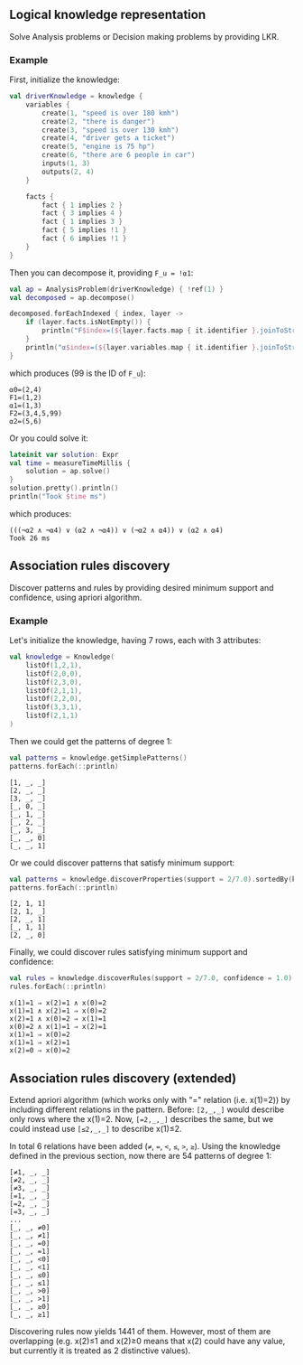 ## Logical knowledge representation
Solve Analysis problems or Decision making problems by providing LKR.

### Example
First, initialize the knowledge:
```kotlin
val driverKnowledge = knowledge {
    variables {
        create(1, "speed is over 180 kmh")
        create(2, "there is danger")
        create(3, "speed is over 130 kmh")
        create(4, "driver gets a ticket")
        create(5, "engine is 75 hp")
        create(6, "there are 6 people in car")
        inputs(1, 3)
        outputs(2, 4)
    }

    facts {
        fact { 1 implies 2 }
        fact { 3 implies 4 }
        fact { 1 implies 3 }
        fact { 5 implies !1 }
        fact { 6 implies !1 }
    }
}
```

Then you can decompose it, providing `F_u = !⍺1`:
```kotlin
val ap = AnalysisProblem(driverKnowledge) { !ref(1) }
val decomposed = ap.decompose()

decomposed.forEachIndexed { index, layer ->
    if (layer.facts.isNotEmpty()) {
        println("F$index=(${layer.facts.map { it.identifier }.joinToString(",")})")
    }
    println("⍺$index=(${layer.variables.map { it.identifier }.joinToString(",")})")
}
```
which produces (99 is the ID of `F_u`):
```
⍺0=(2,4)
F1=(1,2)
⍺1=(1,3)
F2=(3,4,5,99)
⍺2=(5,6)
```

Or you could solve it:
```kotlin
lateinit var solution: Expr
val time = measureTimeMillis {
    solution = ap.solve()
}
solution.pretty().println()
println("Took $time ms")
```
which produces:
```
(((¬⍺2 ∧ ¬⍺4) ∨ (⍺2 ∧ ¬⍺4)) ∨ (¬⍺2 ∧ ⍺4)) ∨ (⍺2 ∧ ⍺4)
Took 26 ms
```


## Association rules discovery
Discover patterns and rules by providing desired minimum support and confidence, using apriori algorithm.

### Example
Let's initialize the knowledge, having 7 rows, each with 3 attributes:
```kotlin
val knowledge = Knowledge(
    listOf(1,2,1),
    listOf(2,0,0),
    listOf(2,3,0),
    listOf(2,1,1),
    listOf(2,2,0),
    listOf(3,3,1),
    listOf(2,1,1)
)
```

Then we could get the patterns of degree 1:
```kotlin
val patterns = knowledge.getSimplePatterns()
patterns.forEach(::println)
```

```
[1, _, _]
[2, _, _]
[3, _, _]
[_, 0, _]
[_, 1, _]
[_, 2, _]
[_, 3, _]
[_, _, 0]
[_, _, 1]
```

Or we could discover patterns that satisfy minimum support:
```kotlin
val patterns = knowledge.discoverProperties(support = 2/7.0).sortedBy(knowledge::supportFor)
patterns.forEach(::println)
```

```
[2, 1, 1]
[2, 1, _]
[2, _, 1]
[_, 1, 1]
[2, _, 0]
```

Finally, we could discover rules satisfying minimum support and confidence:
```kotlin
val rules = knowledge.discoverRules(support = 2/7.0, confidence = 1.0).sortedBy(knowledge::supportFor)
rules.forEach(::println)
```

```
x(1)=1 ⇒ x(2)=1 ∧ x(0)=2
x(1)=1 ∧ x(2)=1 ⇒ x(0)=2
x(2)=1 ∧ x(0)=2 ⇒ x(1)=1
x(0)=2 ∧ x(1)=1 ⇒ x(2)=1
x(1)=1 ⇒ x(0)=2
x(1)=1 ⇒ x(2)=1
x(2)=0 ⇒ x(0)=2
```





## Association rules discovery (extended)
Extend apriori algorithm (which works only with "=" relation (i.e. x(1)=2)) by including different relations in the pattern.
Before: `[2,_,_]` would describe only rows where the x(1)=2.
Now, `[=2,_,_]` describes the same, but we could instead use `[≤2,_,_]` to describe x(1)≤2.

In total 6 relations have been added (`≠`, `=`, `<`, `≤`, `>`, `≥`).
Using the knowledge defined in the previous section, now there are 54 patterns of degree 1:
```
[≠1, _, _]
[≠2, _, _]
[≠3, _, _]
[=1, _, _]
[=2, _, _]
[=3, _, _]
...
[_, _, ≠0]
[_, _, ≠1]
[_, _, =0]
[_, _, =1]
[_, _, <0]
[_, _, <1]
[_, _, ≤0]
[_, _, ≤1]
[_, _, >0]
[_, _, >1]
[_, _, ≥0]
[_, _, ≥1]
```

Discovering rules now yields 1441 of them.
However, most of them are overlapping (e.g. x(2)≤1 and x(2)≥0 means that x(2) could have any value, but currently it is treated as 2 distinctive values).
